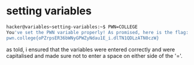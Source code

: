 # setting variables 

```bash
hacker@variables~setting-variables:~$ PWN=COLLEGE
You've set the PWN variable properly! As promised, here is the flag:
pwn.college{oPZrpsER36bWNyGPWZyNdau1E_i.dlTN1QDLzATN0czW}
```

as told, i ensured that the variables were entered correctly and were capitalised and made sure not to enter a space on either side of the '='.
